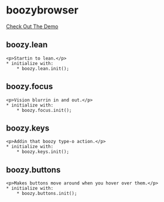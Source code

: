 # boozybrowser
<a href="http://www.boozybrowser.com" target="_blank">Check Out The Demo</a>

## boozy.lean
    <p>Startin to lean.</p>
    * initialize with:
        * boozy.lean.init();
## boozy.focus
    <p>Vision blurrin in and out.</p>
    * initialize with:
        * boozy.focus.init();
## boozy.keys
    <p>Addin that boozy type-o action.</p>
    * initialize with:
        * boozy.keys.init();
## boozy.buttons
    <p>Makes buttons move around when you hover over them.</p>
    * initialize with:
        * boozy.buttons.init();
